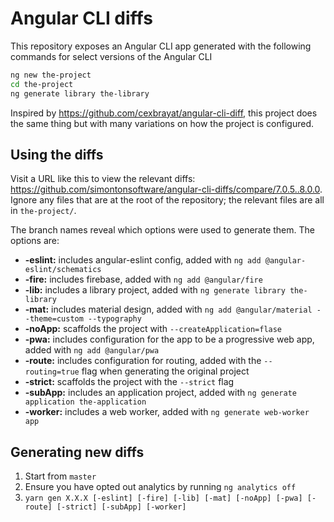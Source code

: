 # Angular CLI diffs

This repository exposes an Angular CLI app generated with the following commands for select versions of the Angular CLI

```bash
ng new the-project
cd the-project
ng generate library the-library
```

Inspired by https://github.com/cexbrayat/angular-cli-diff, this project does the same thing but with many variations on how the project is configured.

## Using the diffs

Visit a URL like this to view the relevant diffs: https://github.com/simontonsoftware/angular-cli-diffs/compare/7.0.5..8.0.0. Ignore any files that are at the root of the repository; the relevant files are all in `the-project/`.

The branch names reveal which options were used to generate them. The options are:
- **-eslint:** includes angular-eslint config, added with `ng add @angular-eslint/schematics`
- **-fire:** includes firebase, added with `ng add @angular/fire`
- **-lib:** includes a library project, added with `ng generate library the-library`
- **-mat:** includes material design, added with `ng add @angular/material --theme=custom --typography`
- **-noApp:** scaffolds the project with `--createApplication=flase`
- **-pwa:** includes configuration for the app to be a progressive web app, added with `ng add @angular/pwa`
- **-route:** includes configuration for routing, added with the `--routing=true` flag when generating the original project
- **-strict:** scaffolds the project with the `--strict` flag
- **-subApp:** includes an application project, added with `ng generate application the-application`
- **-worker:** includes a web worker, added with `ng generate web-worker app`

## Generating new diffs

1. Start from `master`
1. Ensure you have opted out analytics by running `ng analytics off`
1. `yarn gen X.X.X [-eslint] [-fire] [-lib] [-mat] [-noApp] [-pwa] [-route] [-strict] [-subApp] [-worker]`
